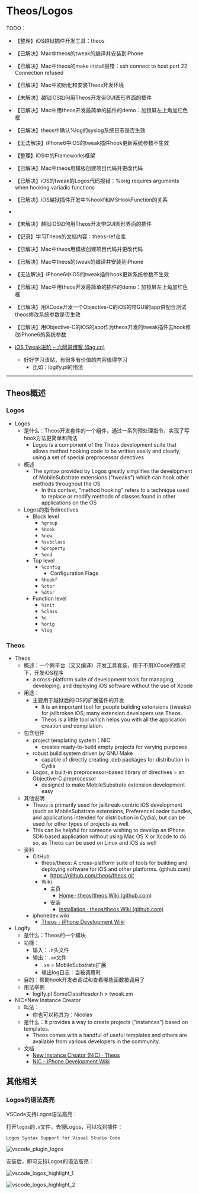 # Theos/Logos

TODO：

* 【整理】iOS越狱插件开发工具：theos
* 【已解决】Mac中theos的tweak的编译并安装到iPhone
* 【已解决】Mac中theos的make install报错：ssh connect to host port 22 Connection refused
* 【已解决】Mac中初始化和安装Theos开发环境
* 【未解决】越狱iOS如何用Theos开发带GUI图形界面的插件
* 【已解决】Mac中用theos开发最简单的插件的demo：加锁屏左上角加红色框
* 【已解决】theos中确认%log的syslog系统日志是否生效
* 【无法解决】iPhone6中iOS的tweak插件hook更新系统参数不生效
* 【整理】iOS中的Frameworks框架
* 【已解决】Mac中theos用模板创建项目代码并更改代码
* 【已解决】iOS的tweak的Logos代码报错：%orig requires arguments when hooking variadic functions
* 【已解决】iOS越狱插件开发中%hookf和MSHookFunction的关系
* 
* 【未解决】越狱iOS如何用Theos开发带GUI图形界面的插件
* 【记录】学习Theos的文档内容：theos-ref仓库
* 【已解决】Mac中theos用模板创建项目代码并更改代码
* 【已解决】Mac中theos的tweak的编译并安装到iPhone
* 【无法解决】iPhone6中iOS的tweak插件hook更新系统参数不生效
* 【已解决】Mac中用theos开发最简单的插件的demo：加锁屏左上角加红色框
* 【已解决】用XCode开发一个Objective-C的iOS的带GUI的app供配合测试theos修改系统参数是否生效
* 【已解决】用Objective-C的iOS的app作为theos开发的tweak插件去hook修改iPhone6的系统参数

* [iOS Tweak进阶 – 六阿哥博客 (6ag.cn)](https://blog.6ag.cn/3414.html)
  * 好好学习该贴，有很多有价值的内容值得学习
    * 比如：logify.pl的用法

---

## Theos概述

### Logos

* Logos
  * 是什么：Theos开发套件的一个组件，通过一系列预处理指令，实现了写hook方法更简单和简洁
    * Logos is a component of the Theos development suite that allows method hooking code to be written easily and clearly, using a set of special preprocessor directives
  * 概述
    * The syntax provided by Logos greatly simplifies the development of MobileSubstrate extensions ("tweaks") which can hook other methods throughout the OS
      * In this context, "method hooking" refers to a technique used to replace or modify methods of classes found in other applications on the OS
  * Logos的指令directives
    * Block level
      * `%group`
      * `%hook`
      * `%new`
      * `%subclass`
      * `%property`
      * `%end`
    * Top level
      * `%config`
        * Configuration Flags
      * `%hookf`
      * `%ctor`
      * `%dtor`
    * Function level
      * `%init`
      * `%class`
      * `%c`
      * `%orig`
      * `%log`

### Theos

* Theos
  * 概述：一个跨平台（交叉编译）开发工具套装，用于不用XCode的情况下，开发iOS程序
    * a cross-platform suite of development tools for managing, developing, and deploying iOS software without the use of Xcode
  * 用途：
    * 主要用于越狱后的iOS的扩展插件的开发
      * It is an important tool for people building extensions (tweaks) for jailbroken iOS; many extension developers use Theos.
      * Theos is a little tool which helps you with all the application creation and compilation.
  * 包含组件
    * project templating system：NIC
      * creates ready-to-build empty projects for varying purposes
    * robust build system driven by GNU Make
      * capable of directly creating .deb packages for distribution in Cydia
    * Logos, a built-in preprocessor-based library of directives = an Objective-C preprocessor
      * designed to make MobileSubstrate extension development easy
  * 其他说明
    * Theos is primarily used for jailbreak-centric iOS development (such as MobileSubstrate extensions, PreferenceLoader bundles, and applications intended for distribution in Cydia), but can be used for other types of projects as well.
    * This can be helpful for someone wishing to develop an iPhone SDK-based application without using Mac OS X or Xcode to do so, as Theos can be used on Linux and iOS as well
  * 资料
    * GitHub
      * theos/theos: A cross-platform suite of tools for building and deploying software for iOS and other platforms. (github.com)
        * https://github.com/theos/theos.git
      * Wiki
        * 主页
          * [Home · theos/theos Wiki (github.com)](https://theos.dev/docs/)
        * 安装
          * [Installation · theos/theos Wiki (github.com)](https://theos.dev/docs/installation)
    * iphonedev.wiki
      * [Theos - iPhone Development Wiki](https://iphonedev.wiki/index.php/Theos)
* Logify
  * 是什么：Theos的一个模块
  * 功能：
    * 输入：`.h`头文件
    * 输出：`.xm`文件
      * `.xm` = MobileSubstrate扩展
      * 输出log日志：当被调用时
  * 目的：帮助hook开发者调试和查看哪些函数被调用了
  * 用法举例
    * logify.pl SomeClassHeader.h > tweak.xm
* NIC=New Instance Creator
  * 叫法：
    * 你也可以称其为：Nicolas
  * 是什么：It provides a way to create projects (“instances”) based on templates.
    * Theos comes with a handful of useful templates and others are available from various developers in the community.
  * 文档
    * [New Instance Creator (NIC) · Theos](https://theos.dev/docs/nic)
    * [NIC - iPhone Development Wiki](http://iphonedevwiki.net/index.php/NIC)

## 其他相关

### Logos的语法高亮

VSCode支持Logos语法高亮：

打开`logos`的`.x`文件，去搜Logos，可以找到插件：

`Logos Syntax Support for Visual Studio Code`

![vscode_plugin_logos](../../assets/img/vscode_plugin_logos.png)

安装后，即可支持Logos的语法高亮：

![vscode_logos_highlight_1](../../assets/img/vscode_logos_highlight_1.png)

![vscode_logos_highlight_2](../../assets/img/vscode_logos_highlight_2.png)
